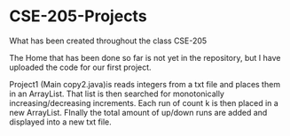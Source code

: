 # CSE-205-Projects
What has been created throughout the class CSE-205

The Home that has been done so far is not yet in the repository, but I have uploaded the code for our first project. 

Project1 (Main copy2.java)is reads integers from a txt file and places them in an ArrayList. That list is then searched for monotonically 
increasing/decreasing increments. Each run of count k is then placed in a new ArrayList. FInally the total amount of up/down 
runs are added and displayed into a new txt file. 

